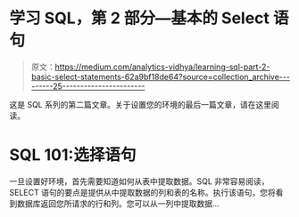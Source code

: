 # 学习 SQL，第 2 部分—基本的 Select 语句

> 原文：<https://medium.com/analytics-vidhya/learning-sql-part-2-basic-select-statements-62a9bf18de64?source=collection_archive---------25----------------------->

这是 SQL 系列的第二篇文章。关于设置您的环境的最后一篇文章，请在这里阅读。

# SQL 101:选择语句

一旦设置好环境，首先需要知道如何从表中提取数据。SQL 非常容易阅读，SELECT 语句的要点是提供从中提取数据的列和表的名称。执行该语句，您将看到数据库返回您所请求的行和列。您可以从一列中提取数据…
